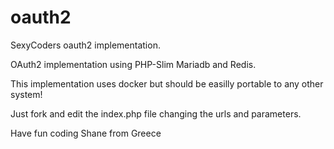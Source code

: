 # oauth2
SexyCoders oauth2 implementation.

OAuth2 implementation using PHP-Slim Mariadb and Redis.

This implementation uses docker but should be easilly portable to any other system!

Just fork and edit the index.php file changing the urls and parameters.

Have fun coding
Shane from Greece
